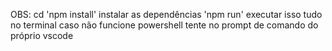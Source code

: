 OBS: cd <nomedapasta>
'npm install' instalar as dependências 
'npm run' executar 
isso tudo no terminal
caso não funcione powershell tente no prompt de comando do próprio vscode
